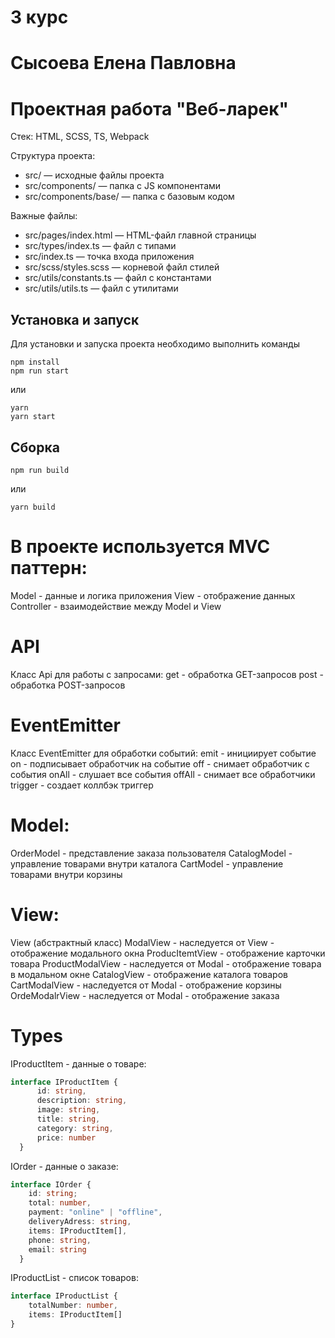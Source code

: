 # 3 курс
# Сысоева Елена Павловна
# Проектная работа "Веб-ларек"

Стек: HTML, SCSS, TS, Webpack

Структура проекта:
- src/ — исходные файлы проекта
- src/components/ — папка с JS компонентами
- src/components/base/ — папка с базовым кодом

Важные файлы:
- src/pages/index.html — HTML-файл главной страницы
- src/types/index.ts — файл с типами
- src/index.ts — точка входа приложения
- src/scss/styles.scss — корневой файл стилей
- src/utils/constants.ts — файл с константами
- src/utils/utils.ts — файл с утилитами

## Установка и запуск
Для установки и запуска проекта необходимо выполнить команды

```
npm install
npm run start
```

или

```
yarn
yarn start
```
## Сборка

```
npm run build
```

или

```
yarn build
```

# В проекте используется MVC паттерн:

Model - данные и логика приложения
View - отображение данных 
Controller - взаимодействие между Model и View

# API

Класс Api для работы с запросами:
get - обработка GET-запросов
post - обработка POST-запросов

# EventEmitter

Класс EventEmitter для обработки событий:
emit - инициирует событие
on - подписывает обработчик на событие
off - снимает обработчик с события
onAll - слушает все события
offAll - снимает все обработчики
trigger - создает коллбэк триггер

# Model:

OrderModel - представление заказа пользователя
CatalogModel - управление товарами внутри каталога
CartModel - управление товарами внутри корзины

# View:

View (абстрактный класс) 
ModalView - наследуется от View - отображение модального окна
ProducItemtView - отображение карточки товара
ProductModalView - наследуется от Modal - отображение товара в модальном окне
CatalogView - отображение каталога товаров
CartModalView - наследуется от Modal - отображение корзины
OrdeModalrView - наследуется от Modal - отображение заказа

# Types

IProductItem - данные о товаре:

```typescript
interface IProductItem {
      id: string,
      description: string,
      image: string,
      title: string,
      category: string,
      price: number
  }
```

IOrder - данные о заказе:

```typescript
interface IOrder {
    id: string;
    total: number,
    payment: "online" | "offline",
    deliveryAdress: string,
    items: IProductItem[],
    phone: string,
    email: string
  }
```

IProductList - список товаров:

```typescript
interface IProductList {
    totalNumber: number,
    items: IProductItem[]
}
```